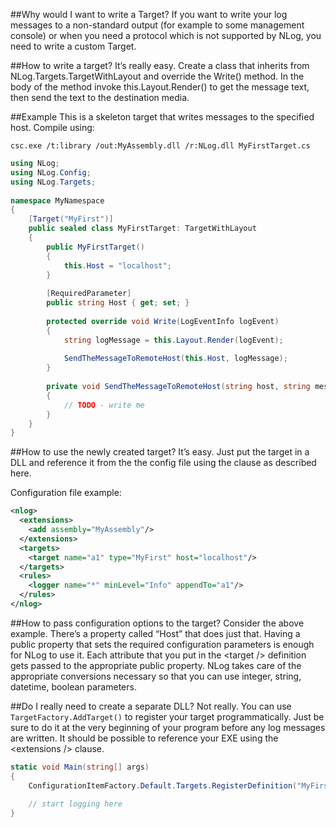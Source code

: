 ##Why would I want to write a Target?
If you want to write your log messages to a non-standard output (for example to some management console) or when you need a protocol which is not supported by NLog, you need to write a custom Target.

##How to write a target?
It’s really easy. Create a class that inherits from NLog.Targets.TargetWithLayout and override the Write() method. In the body of the method invoke this.Layout.Render() to get the message text, then send the text to the destination media.

##Example
This is a skeleton target that writes messages to the specified host. Compile using:

`csc.exe /t:library /out:MyAssembly.dll /r:NLog.dll MyFirstTarget.cs`
```csharp
using NLog;
using NLog.Config;
using NLog.Targets;
 
namespace MyNamespace 
{ 
    [Target("MyFirst")] 
    public sealed class MyFirstTarget: TargetWithLayout 
    { 
        public MyFirstTarget()
        {
            this.Host = "localhost";
        }
 
        [RequiredParameter] 
        public string Host { get; set; }
 
        protected override void Write(LogEventInfo logEvent) 
        { 
            string logMessage = this.Layout.Render(logEvent); 
 
            SendTheMessageToRemoteHost(this.Host, logMessage); 
        } 
 
        private void SendTheMessageToRemoteHost(string host, string message) 
        { 
            // TODO - write me 
        } 
    } 
}
```

##How to use the newly created target?
It’s easy. Just put the target in a DLL and reference it from the the config file using the <extensions /> clause as described here.

Configuration file example:
```xml
<nlog> 
  <extensions> 
    <add assembly="MyAssembly"/> 
  </extensions> 
  <targets> 
    <target name="a1" type="MyFirst" host="localhost"/> 
  </targets> 
  <rules> 
    <logger name="*" minLevel="Info" appendTo="a1"/> 
  </rules> 
</nlog>
```
##How to pass configuration options to the target?
Consider the above example. There’s a property called “Host” that does just that. Having a public property that sets the required configuration parameters is enough for NLog to use it. Each attribute that you put in the \<target /> definition gets passed to the appropriate public property. NLog takes care of the appropriate conversions necessary so that you can use integer, string, datetime, boolean parameters.

##Do I really need to create a separate DLL?
Not really. You can use `TargetFactory.AddTarget()` to register your target programmatically. Just be sure to do it at the very beginning of your program before any log messages are written. It should be possible to reference your EXE using the \<extensions /> clause.
```csharp
static void Main(string[] args) 
{ 
    ConfigurationItemFactory.Default.Targets.RegisterDefinition("MyFirst", typeof(MyNamespace.MyFirstTarget));
 
    // start logging here 
}
```